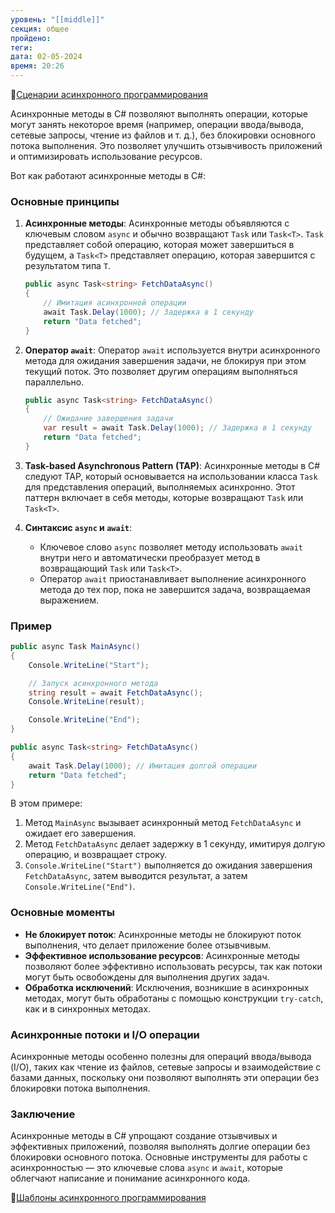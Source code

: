```yaml
---
уровень: "[[middle]]"
секция: общее
пройдено: 
теги: 
дата: 02-05-2024
время: 20:26
---
```


🔗[Сценарии асинхронного программирования](#https://learn.microsoft.com/ru-ru/dotnet/csharp/asynchronous-programming/async-scenarios)

Асинхронные методы в C# позволяют выполнять операции, которые могут занять некоторое время (например, операции ввода/вывода, сетевые запросы, чтение из файлов и т. д.), без блокировки основного потока выполнения. Это позволяет улучшить отзывчивость приложений и оптимизировать использование ресурсов.

Вот как работают асинхронные методы в C#:

### Основные принципы

1. **Асинхронные методы**:
   Асинхронные методы объявляются с ключевым словом `async` и обычно возвращают `Task` или `Task<T>`. `Task` представляет собой операцию, которая может завершиться в будущем, а `Task<T>` представляет операцию, которая завершится с результатом типа `T`.

   ```csharp
   public async Task<string> FetchDataAsync()
   {
       // Имитация асинхронной операции
       await Task.Delay(1000); // Задержка в 1 секунду
       return "Data fetched";
   }
   ```

2. **Оператор `await`**:
   Оператор `await` используется внутри асинхронного метода для ожидания завершения задачи, не блокируя при этом текущий поток. Это позволяет другим операциям выполняться параллельно.

   ```csharp
   public async Task<string> FetchDataAsync()
   {
       // Ожидание завершения задачи
       var result = await Task.Delay(1000); // Задержка в 1 секунду
       return "Data fetched";
   }
   ```

3. **Task-based Asynchronous Pattern (TAP)**:
   Асинхронные методы в C# следуют TAP, который основывается на использовании класса `Task` для представления операций, выполняемых асинхронно. Этот паттерн включает в себя методы, которые возвращают `Task` или `Task<T>`.

4. **Синтаксис `async` и `await`**:
   - Ключевое слово `async` позволяет методу использовать `await` внутри него и автоматически преобразует метод в возвращающий `Task` или `Task<T>`.
   - Оператор `await` приостанавливает выполнение асинхронного метода до тех пор, пока не завершится задача, возвращаемая выражением.

### Пример

```csharp
public async Task MainAsync()
{
    Console.WriteLine("Start");

    // Запуск асинхронного метода
    string result = await FetchDataAsync();
    Console.WriteLine(result);

    Console.WriteLine("End");
}

public async Task<string> FetchDataAsync()
{
    await Task.Delay(1000); // Имитация долгой операции
    return "Data fetched";
}
```

В этом примере:

1. Метод `MainAsync` вызывает асинхронный метод `FetchDataAsync` и ожидает его завершения.
2. Метод `FetchDataAsync` делает задержку в 1 секунду, имитируя долгую операцию, и возвращает строку.
3. `Console.WriteLine("Start")` выполняется до ожидания завершения `FetchDataAsync`, затем выводится результат, а затем `Console.WriteLine("End")`.

### Основные моменты

- **Не блокирует поток**: Асинхронные методы не блокируют поток выполнения, что делает приложение более отзывчивым.
- **Эффективное использование ресурсов**: Асинхронные методы позволяют более эффективно использовать ресурсы, так как потоки могут быть освобождены для выполнения других задач.
- **Обработка исключений**: Исключения, возникшие в асинхронных методах, могут быть обработаны с помощью конструкции `try-catch`, как и в синхронных методах.

### Асинхронные потоки и I/O операции

Асинхронные методы особенно полезны для операций ввода/вывода (I/O), таких как чтение из файлов, сетевые запросы и взаимодействие с базами данных, поскольку они позволяют выполнять эти операции без блокировки потока выполнения.

### Заключение

Асинхронные методы в C# упрощают создание отзывчивых и эффективных приложений, позволяя выполнять долгие операции без блокировки основного потока. Основные инструменты для работы с асинхронностью — это ключевые слова `async` и `await`, которые облегчают написание и понимание асинхронного кода.


📄[Шаблоны асинхронного программирования](#https://learn.microsoft.com/ru-ru/dotnet/standard/asynchronous-programming-patterns/)